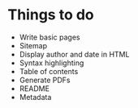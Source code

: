 # Things to do

- Write basic pages
- Sitemap
- Display author and date in HTML
- Syntax highlighting
- Table of contents
- Generate PDFs
- README
- Metadata
